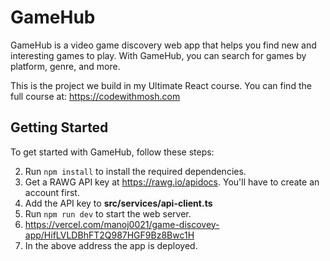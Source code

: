 # GameHub

GameHub is a video game discovery web app that helps you find new and interesting games to play. With GameHub, you can search for games by platform, genre, and more.

This is the project we build in my Ultimate React course. You can find the full course at: https://codewithmosh.com

## Getting Started

To get started with GameHub, follow these steps:

2. Run `npm install` to install the required dependencies.
3. Get a RAWG API key at https://rawg.io/apidocs. You'll have to create an account first.
4. Add the API key to **src/services/api-client.ts**
5. Run `npm run dev` to start the web server.
6. https://vercel.com/manoj0021/game-discovey-app/HifLVLDBhFT2Q987HGF9Bz8Bwc1H
7. In the above address the app is deployed.
